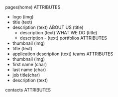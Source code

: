 

pages(home)
   ATTRIBUTES
   -  logo  (img)
   -  title (text)
   -  description (text)
      ABOUT US (title)
         - description (text)
      WHAT WE DO (title)
         - description - (text)
portfolios
   ATTRIBUTES
   - thumbnail (img)
   - title (text)
   - application description (text)
teams
   ATTRIBUTES
   - thumbnail (img)
   - first name (char)
   - last name (char)
   - job title(char)
   - description (text)

contacts
   ATTRIBUTES
